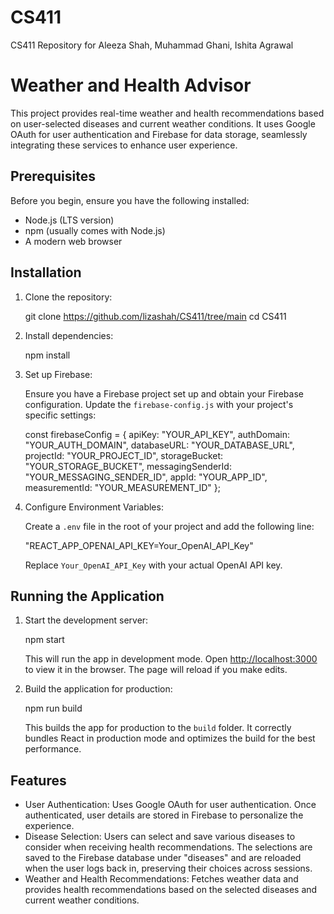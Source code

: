 # CS411
CS411 Repository for Aleeza Shah, Muhammad Ghani, Ishita Agrawal

# Weather and Health Advisor

This project provides real-time weather and health recommendations based on user-selected diseases and current weather conditions. It uses Google OAuth for user authentication and Firebase for data storage, seamlessly integrating these services to enhance user experience.

## Prerequisites

Before you begin, ensure you have the following installed:
- Node.js (LTS version)
- npm (usually comes with Node.js)
- A modern web browser

## Installation

1. Clone the repository:

   git clone https://github.com/lizashah/CS411/tree/main
   cd CS411


2. Install dependencies:

   npm install


3. Set up Firebase:

   Ensure you have a Firebase project set up and obtain your Firebase configuration. Update the `firebase-config.js` with your project's specific settings:

   const firebaseConfig = {
     apiKey: "YOUR_API_KEY",
     authDomain: "YOUR_AUTH_DOMAIN",
     databaseURL: "YOUR_DATABASE_URL",
     projectId: "YOUR_PROJECT_ID",
     storageBucket: "YOUR_STORAGE_BUCKET",
     messagingSenderId: "YOUR_MESSAGING_SENDER_ID",
     appId: "YOUR_APP_ID",
     measurementId: "YOUR_MEASUREMENT_ID"
   };


4. Configure Environment Variables:

   Create a `.env` file in the root of your project and add the following line:

   "REACT_APP_OPENAI_API_KEY=Your_OpenAI_API_Key"

   Replace `Your_OpenAI_API_Key` with your actual OpenAI API key.

## Running the Application

1. Start the development server:

   npm start

   This will run the app in development mode. Open [http://localhost:3000](http://localhost:3000) to view it in the browser. The page will reload if you make edits.

2. Build the application for production:
   
   npm run build
   
   This builds the app for production to the `build` folder. It correctly bundles React in production mode and optimizes the build for the best performance.

## Features

- User Authentication: Uses Google OAuth for user authentication. Once authenticated, user details are stored in Firebase to personalize the experience.
- Disease Selection: Users can select and save various diseases to consider when receiving health recommendations. The selections are saved to the Firebase database under "diseases" and are reloaded when the user logs back in, preserving their choices across sessions.
- Weather and Health Recommendations: Fetches weather data and provides health recommendations based on the selected diseases and current weather conditions.
